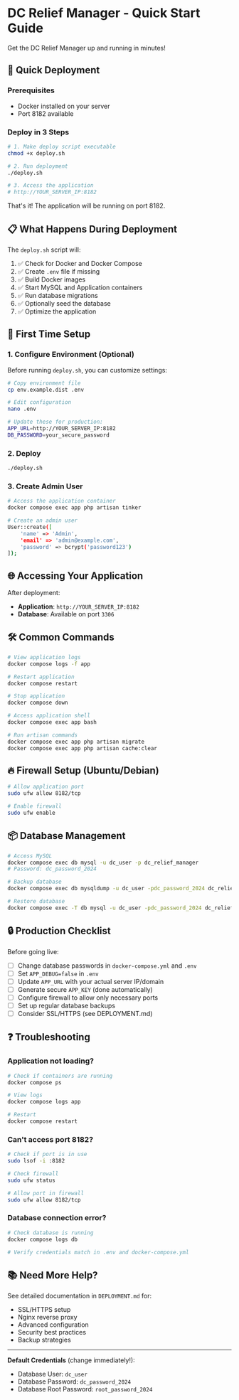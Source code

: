 # DC Relief Manager - Quick Start Guide

Get the DC Relief Manager up and running in minutes!

## 🚀 Quick Deployment

### Prerequisites
- Docker installed on your server
- Port 8182 available

### Deploy in 3 Steps

```bash
# 1. Make deploy script executable
chmod +x deploy.sh

# 2. Run deployment
./deploy.sh

# 3. Access the application
# http://YOUR_SERVER_IP:8182
```

That's it! The application will be running on port 8182.

## 📋 What Happens During Deployment

The `deploy.sh` script will:
1. ✅ Check for Docker and Docker Compose
2. ✅ Create `.env` file if missing
3. ✅ Build Docker images
4. ✅ Start MySQL and Application containers  
5. ✅ Run database migrations
6. ✅ Optionally seed the database
7. ✅ Optimize the application

## 🔧 First Time Setup

### 1. Configure Environment (Optional)

Before running `deploy.sh`, you can customize settings:

```bash
# Copy environment file
cp env.example.dist .env

# Edit configuration
nano .env

# Update these for production:
APP_URL=http://YOUR_SERVER_IP:8182
DB_PASSWORD=your_secure_password
```

### 2. Deploy

```bash
./deploy.sh
```

### 3. Create Admin User

```bash
# Access the application container
docker compose exec app php artisan tinker

# Create an admin user
User::create([
    'name' => 'Admin',
    'email' => 'admin@example.com',
    'password' => bcrypt('password123')
]);
```

## 🌐 Accessing Your Application

After deployment:
- **Application**: `http://YOUR_SERVER_IP:8182`
- **Database**: Available on port `3306`

## 🛠️ Common Commands

```bash
# View application logs
docker compose logs -f app

# Restart application
docker compose restart

# Stop application
docker compose down

# Access application shell
docker compose exec app bash

# Run artisan commands
docker compose exec app php artisan migrate
docker compose exec app php artisan cache:clear
```

## 🔥 Firewall Setup (Ubuntu/Debian)

```bash
# Allow application port
sudo ufw allow 8182/tcp

# Enable firewall
sudo ufw enable
```

## 📦 Database Management

```bash
# Access MySQL
docker compose exec db mysql -u dc_user -p dc_relief_manager
# Password: dc_password_2024

# Backup database
docker compose exec db mysqldump -u dc_user -pdc_password_2024 dc_relief_manager > backup.sql

# Restore database
docker compose exec -T db mysql -u dc_user -pdc_password_2024 dc_relief_manager < backup.sql
```

## 🔒 Production Checklist

Before going live:

- [ ] Change database passwords in `docker-compose.yml` and `.env`
- [ ] Set `APP_DEBUG=false` in `.env`
- [ ] Update `APP_URL` with your actual server IP/domain
- [ ] Generate secure `APP_KEY` (done automatically)
- [ ] Configure firewall to allow only necessary ports
- [ ] Set up regular database backups
- [ ] Consider SSL/HTTPS (see DEPLOYMENT.md)

## ❓ Troubleshooting

### Application not loading?
```bash
# Check if containers are running
docker compose ps

# View logs
docker compose logs app

# Restart
docker compose restart
```

### Can't access port 8182?
```bash
# Check if port is in use
sudo lsof -i :8182

# Check firewall
sudo ufw status

# Allow port in firewall
sudo ufw allow 8182/tcp
```

### Database connection error?
```bash
# Check database is running
docker compose logs db

# Verify credentials match in .env and docker-compose.yml
```

## 📚 Need More Help?

See detailed documentation in `DEPLOYMENT.md` for:
- SSL/HTTPS setup
- Nginx reverse proxy
- Advanced configuration
- Security best practices
- Backup strategies

---

**Default Credentials** (change immediately!):
- Database User: `dc_user`
- Database Password: `dc_password_2024`
- Database Root Password: `root_password_2024`

